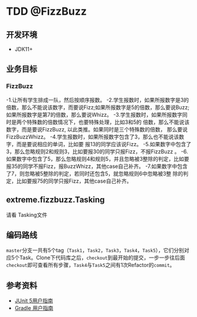 # TDD @FizzBuzz

## 开发环境
 - JDK11+
 
## 业务目标

### FizzBuzz
-1.让所有学生排成一队，然后按顺序报数。
-2.学生报数时，如果所报数字是3的倍数，那么不能说该数字，而要说Fizz;如果所报数字是5的倍数，那么要说Buzz;如果所报数字是第7的倍数，那么要说Whizz。
-3.学生报数时，如果所报数字同时是两个特殊数的倍数情况下，也要特殊处理，比如3和5的 倍数，那么不能说该数字，而是要说FizzBuzz, 以此类推。如果同时是三个特殊数的倍数， 那么要说FizzBuzzWhizz。
-4.学生报数时，如果所报数字包含了3，那么也不能说该数字，而是要说相应的单词，比如要 报13的同学应该说Fizz。
-5.如果数字中包含了3，那么忽略规则2和规则3，比如要报30的同学只报Fizz，不报FizzBuzz 。
-6.如果数字中包含了5，那么忽略规则4和规则5，并且忽略被3整除的判定，比如要报35的同学不报Fizz，报BuzzWhizz，其他case自己补齐。
-7.如果数字中包含了7，则忽略被5整除的判定，若同时还包含5，就忽略规则6中忽略被3整 除的判定，比如要报75的同学只报Fizz，其他case自己补齐。

## extreme.fizzbuzz.Tasking

请看 Tasking文件

## 编码路线
`master`分支一共有5个tag（`Task1`，`Task2`，`Task3`，`Task4`，`Task5`），它们分别对应5个Task。Clone下代码库之后，`checkout`到最开始的提交，一步一步往后面`checkout`即可查看所有步骤，`Task4`与`Task5`之间有1次Refactor的`commit`。


## 参考资料
- [JUnit 5用户指南](https://gitee.com/liushide/junit5_cn_doc/blob/master/junit5UserGuide_zh_cn.md#https://gitee.com/link?target=https%3A%2F%2Fgithub.com%2Fjunit-team%2Fjunit5-samples%2Ftree%2Fr5.0.2%2Fjunit5-gradle-consumer)
- [Gradle 用户指南](https://docs.gradle.org/current/userguide/userguide.html)